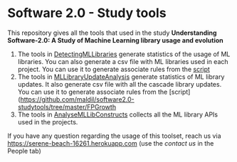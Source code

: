 # Software 2.0 - Study tools
This repository gives all the tools that used in the study **Understanding Software-2.0: A Study of Machine Learning library usage and evolution**

1. The tools in [DetectingMLLibraries](https://github.com/maldil/software2.0-studytools/tree/master/DetectingMLLibraries) generate statistics of the usage of ML libraries. You can also generate a csv file with ML libraries used in each project. You can use it to generate associate rules from the [script](https://github.com/maldil/software2.0-studytools/tree/master/FPGrowth)  
2. The tools in [MLLibraryUpdateAnalysis](https://github.com/maldil/software2.0-studytools/tree/master/MLLibraryUpdateAnalysis) generate statistics of ML library updates. It also generate csv file with all the cascade library updates. You can use it to generate associate rules from the [script](https://github.com/maldil/software2.0-studytools/tree/master/FPGrowth 
3. The tools in [AnalyseMLLibConstructs](https://github.com/maldil/software2.0-studytools/tree/master/AnalyseMLLibConstructs) collects all the ML library APIs used in the projects. 

If you have any question regarding the usage of this toolset, reach us via https://serene-beach-16261.herokuapp.com (use the *contact us* in the People tab)
